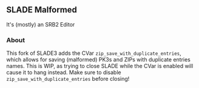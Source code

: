 ## SLADE Malformed
It's (mostly) an SRB2 Editor

### About

This fork of SLADE3 adds the CVar `zip_save_with_duplicate_entries`, which allows for saving (malformed) PK3s and ZIPs with duplicate entries names. This is WIP, as trying to close SLADE while the CVar is enabled will cause it to hang instead. Make sure to disable `zip_save_with_duplicate_entries` before closing!
